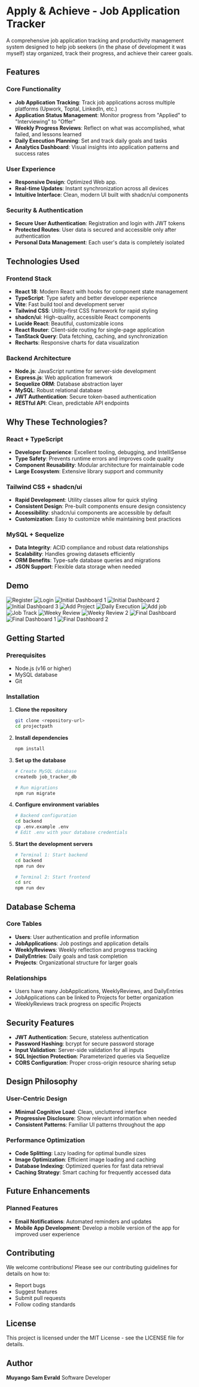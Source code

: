 
# Apply & Achieve - Job Application Tracker

A comprehensive job application tracking and productivity management system designed to help job seekers (in the phase of development it was myself) stay organized, track their progress, and achieve their career goals.

## Features

### Core Functionality
- **Job Application Tracking**: Track job applications across multiple platforms (Upwork, Toptal, LinkedIn, etc.)
- **Application Status Management**: Monitor progress from "Applied" to "Interviewing" to "Offer"
- **Weekly Progress Reviews**: Reflect on what was accomplished, what failed, and lessons learned
- **Daily Execution Planning**: Set and track daily goals and tasks
- **Analytics Dashboard**: Visual insights into application patterns and success rates

### User Experience
- **Responsive Design**: Optimized Web app.
- **Real-time Updates**: Instant synchronization across all devices
- **Intuitive Interface**: Clean, modern UI built with shadcn/ui components

### Security & Authentication
- **Secure User Authentication**: Registration and login with JWT tokens
- **Protected Routes**: User data is secured and accessible only after authentication
- **Personal Data Management**: Each user's data is completely isolated

## Technologies Used

### Frontend Stack
- **React 18**: Modern React with hooks for component state management
- **TypeScript**: Type safety and better developer experience
- **Vite**: Fast build tool and development server
- **Tailwind CSS**: Utility-first CSS framework for rapid styling
- **shadcn/ui**: High-quality, accessible React components
- **Lucide React**: Beautiful, customizable icons
- **React Router**: Client-side routing for single-page application
- **TanStack Query**: Data fetching, caching, and synchronization
- **Recharts**: Responsive charts for data visualization

### Backend Architecture
- **Node.js**: JavaScript runtime for server-side development
- **Express.js**: Web application framework
- **Sequelize ORM**: Database abstraction layer
- **MySQL**: Robust relational database
- **JWT Authentication**: Secure token-based authentication
- **RESTful API**: Clean, predictable API endpoints

## Why These Technologies?

### React + TypeScript
- **Developer Experience**: Excellent tooling, debugging, and IntelliSense
- **Type Safety**: Prevents runtime errors and improves code quality
- **Component Reusability**: Modular architecture for maintainable code
- **Large Ecosystem**: Extensive library support and community

### Tailwind CSS + shadcn/ui
- **Rapid Development**: Utility classes allow for quick styling
- **Consistent Design**: Pre-built components ensure design consistency
- **Accessibility**: shadcn/ui components are accessible by default
- **Customization**: Easy to customize while maintaining best practices

### MySQL + Sequelize
- **Data Integrity**: ACID compliance and robust data relationships
- **Scalability**: Handles growing datasets efficiently
- **ORM Benefits**: Type-safe database queries and migrations
- **JSON Support**: Flexible data storage when needed

## Demo
![Register](https://github.com/user-attachments/assets/76b701b5-9721-44f7-84c6-08d72a0905c8)
![Login](https://github.com/user-attachments/assets/df48be08-2c3c-4926-92d6-48dd49f8cd9e)
![Initial Dashboard 1](https://github.com/user-attachments/assets/ccb72b36-4b80-4108-a2c7-8300d6b1da3e)
![Initial Dashboard 2](https://github.com/user-attachments/assets/3714bff5-868d-4e8b-a3b2-7eb3dc455054)
![Initial Dashboard 3](https://github.com/user-attachments/assets/d4de6382-505a-49d4-adcf-70320aacb214)
![Add Project](https://github.com/user-attachments/assets/87c980e4-4bac-4362-b8e4-46ab88ad1fd3)
![Daily Execution](https://github.com/user-attachments/assets/945588af-5bd1-48a6-997c-523654bbacd1)
![Add job](https://github.com/user-attachments/assets/b78fe462-8537-4ed8-b393-5965e33d58ea)
![Job Track](https://github.com/user-attachments/assets/461a7d07-41d4-4fee-8f9c-1fd34d3271e3)
![Weeky Review](https://github.com/user-attachments/assets/71cd96cb-660b-46d6-be75-5e8c62c8d26b)
![Weeky Review 2](https://github.com/user-attachments/assets/be1c2167-293b-47c6-85a9-a7add77aa9df)
![Final Dashboard](https://github.com/user-attachments/assets/674e6d2c-b477-420a-8dc4-6972edb60d33)
![Final Dashboard 1](https://github.com/user-attachments/assets/2f02233f-a1f4-45ef-a54c-42b9d4531aef)
![Final Dashboard 2](https://github.com/user-attachments/assets/385ac250-d8de-4909-ae03-214266156f21)

## Getting Started

### Prerequisites
- Node.js (v16 or higher)
- MySQL database
- Git

### Installation

1. **Clone the repository**
   ```bash
   git clone <repository-url>
   cd projectpath
   ```

2. **Install dependencies**
   ```bash
   npm install
   ```

3. **Set up the database**
   ```bash
   # Create MySQL database
   createdb job_tracker_db
   
   # Run migrations
   npm run migrate
   ```

4. **Configure environment variables**
   ```bash
   # Backend configuration
   cd backend
   cp .env.example .env
   # Edit .env with your database credentials
   ```

5. **Start the development servers**
   ```bash
   # Terminal 1: Start backend
   cd backend
   npm run dev
   
   # Terminal 2: Start frontend
   cd src
   npm run dev
   ```

## Database Schema

### Core Tables
- **Users**: User authentication and profile information
- **JobApplications**: Job postings and application details
- **WeeklyReviews**: Weekly reflection and progress tracking
- **DailyEntries**: Daily goals and task completion
- **Projects**: Organizational structure for larger goals

### Relationships
- Users have many JobApplications, WeeklyReviews, and DailyEntries
- JobApplications can be linked to Projects for better organization
- WeeklyReviews track progress on specific Projects

## Security Features

- **JWT Authentication**: Secure, stateless authentication
- **Password Hashing**: bcrypt for secure password storage
- **Input Validation**: Server-side validation for all inputs
- **SQL Injection Protection**: Parameterized queries via Sequelize
- **CORS Configuration**: Proper cross-origin resource sharing setup

## Design Philosophy

### User-Centric Design
- **Minimal Cognitive Load**: Clean, uncluttered interface
- **Progressive Disclosure**: Show relevant information when needed
- **Consistent Patterns**: Familiar UI patterns throughout the app

### Performance Optimization
- **Code Splitting**: Lazy loading for optimal bundle sizes
- **Image Optimization**: Efficient image loading and caching
- **Database Indexing**: Optimized queries for fast data retrieval
- **Caching Strategy**: Smart caching for frequently accessed data

## Future Enhancements

### Planned Features
- **Email Notifications**: Automated reminders and updates
- **Mobile App Development**: Develop a mobile version of the app for improved user experience


## Contributing

We welcome contributions! Please see our contributing guidelines for details on how to:
- Report bugs
- Suggest features
- Submit pull requests
- Follow coding standards

## License

This project is licensed under the MIT License - see the LICENSE file for details.

## Author

**Muyango Sam Evrald**
Software Developer
